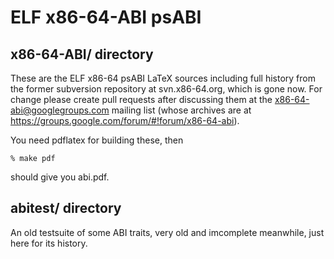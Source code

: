 # ELF x86-64-ABI psABI

## x86-64-ABI/ directory
These are the ELF x86-64 psABI LaTeX sources including
full history from the former subversion repository at svn.x86-64.org,
which is gone now.  For change please create pull requests after
discussing them at the x86-64-abi@googlegroups.com mailing list (whose
archives are at https://groups.google.com/forum/#!forum/x86-64-abi).

You need pdflatex for building these, then

    % make pdf

should give you abi.pdf.

## abitest/ directory
An old testsuite of some ABI traits, very old and imcomplete meanwhile,
just here for its history.
